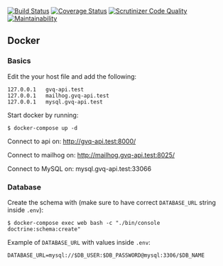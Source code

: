 [![Build Status](https://travis-ci.org/VSVverkeerskunde/gvq-api.svg?branch=master)](https://travis-ci.org/VSVverkeerskunde/gvq-api)
[![Coverage Status](https://coveralls.io/repos/github/VSVverkeerskunde/gvq-api/badge.svg?branch=master)](https://coveralls.io/github/VSVverkeerskunde/gvq-api?branch=master)
[![Scrutinizer Code Quality](https://scrutinizer-ci.com/g/VSVverkeerskunde/gvq-api/badges/quality-score.png?b=master)](https://scrutinizer-ci.com/g/VSVverkeerskunde/gvq-api/?branch=master)
[![Maintainability](https://api.codeclimate.com/v1/badges/99d90b15aff8a53e5418/maintainability)](https://codeclimate.com/github/VSVverkeerskunde/gvq-api/maintainability)

## Docker
### Basics
Edit the your host file and add the following:
```
127.0.0.1	gvq-api.test
127.0.0.1	mailhog.gvq-api.test
127.0.0.1	mysql.gvq-api.test
```

Start docker by running:
```
$ docker-compose up -d
```

Connect to api on: http://gvq-api.test:8000/

Connect to mailhog on: http://mailhog.gvq-api.test:8025/

Connect to MySQL on: mysql.gvq-api.test:33066

### Database
Create the schema with (make sure to have correct `DATABASE_URL` string inside `.env`):
```
$ docker-compose exec web bash -c "./bin/console doctrine:schema:create"
```
Example of `DATABASE_URL` with values inside `.env`:
```
DATABASE_URL=mysql://$DB_USER:$DB_PASSWORD@mysql:3306/$DB_NAME
```
